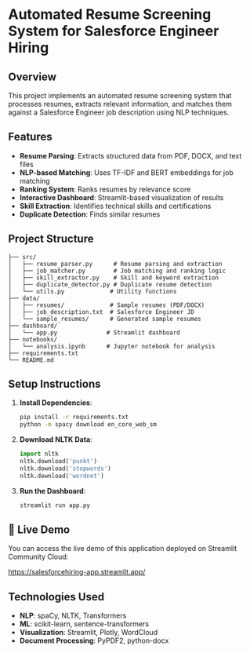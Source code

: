 # Automated Resume Screening System for Salesforce Engineer Hiring

## Overview
This project implements an automated resume screening system that processes resumes, extracts relevant information, and matches them against a Salesforce Engineer job description using NLP techniques.

## Features
- **Resume Parsing**: Extracts structured data from PDF, DOCX, and text files
- **NLP-based Matching**: Uses TF-IDF and BERT embeddings for job matching
- **Ranking System**: Ranks resumes by relevance score
- **Interactive Dashboard**: Streamlit-based visualization of results
- **Skill Extraction**: Identifies technical skills and certifications
- **Duplicate Detection**: Finds similar resumes

## Project Structure
```
├── src/
│   ├── resume_parser.py      # Resume parsing and extraction
│   ├── job_matcher.py        # Job matching and ranking logic
│   ├── skill_extractor.py    # Skill and keyword extraction
│   ├── duplicate_detector.py # Duplicate resume detection
│   └── utils.py             # Utility functions
├── data/
│   ├── resumes/             # Sample resumes (PDF/DOCX)
│   ├── job_description.txt  # Salesforce Engineer JD
│   └── sample_resumes/      # Generated sample resumes
├── dashboard/
│   └── app.py              # Streamlit dashboard
├── notebooks/
│   └── analysis.ipynb      # Jupyter notebook for analysis
├── requirements.txt
└── README.md
```

## Setup Instructions

1. **Install Dependencies**:
   ```bash
   pip install -r requirements.txt
   python -m spacy download en_core_web_sm
   ```

2. **Download NLTK Data**:
   ```python
   import nltk
   nltk.download('punkt')
   nltk.download('stopwords')
   nltk.download('wordnet')
   ```

3. **Run the Dashboard**:
   ```bash
   streamlit run app.py
   ```
   
## 🚀 Live Demo

You can access the live demo of this application deployed on Streamlit Community Cloud:

https://salesforcehiring-app.streamlit.app/



## Technologies Used
- **NLP**: spaCy, NLTK, Transformers
- **ML**: scikit-learn, sentence-transformers
- **Visualization**: Streamlit, Plotly, WordCloud
- **Document Processing**: PyPDF2, python-docx 


